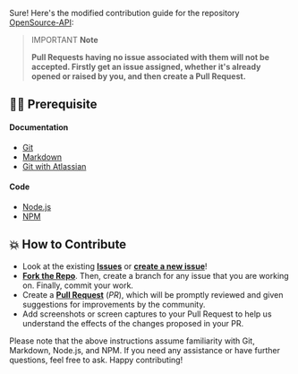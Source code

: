 Sure! Here's the modified contribution guide for the repository [OpenSource-API](https://github.com/Pradumnasaraf/OpenSource-API):

> IMPORTANT **Note**
>
> **Pull Requests having no issue associated with them will not be accepted. Firstly get an issue assigned, whether it's already opened or raised by you, and then create a Pull Request.**

## 👨‍💻 Prerequisite

#### Documentation

- [Git](https://git-scm.com/)
- [Markdown](https://www.markdownguide.org/basic-syntax/)
- [Git with Atlassian](https://www.atlassian.com/git/tutorials/learn-git-with-bitbucket-cloud)

#### Code

- [Node.js](https://nodejs.org/en/)
- [NPM](https://www.npmjs.com/)

## 💥 How to Contribute

- Look at the existing [**Issues**](https://github.com/Pradumnasaraf/OpenSource-API/issues) or [**create a new issue**](https://github.com/Pradumnasaraf/OpenSource-API/issues/new/choose)!
- [**Fork the Repo**](https://github.com/Pradumnasaraf/OpenSource-API/fork). Then, create a branch for any issue that you are working on. Finally, commit your work.
- Create a **[Pull Request](https://github.com/Pradumnasaraf/OpenSource-API/compare)** (_PR_), which will be promptly reviewed and given suggestions for improvements by the community.
- Add screenshots or screen captures to your Pull Request to help us understand the effects of the changes proposed in your PR.

Please note that the above instructions assume familiarity with Git, Markdown, Node.js, and NPM. If you need any assistance or have further questions, feel free to ask. Happy contributing!
